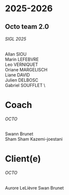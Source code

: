 # 2025-2026

## Octo team 2.0

###### _SIGL 2025_

Allan SIOU \
Marin LEFEBVRE \
Leo VERNIQUET \
Oriane MARGELISCH \
Liane DAVID \
Julien DELBOSC \
Gabriel SOUFFLET \

# Coach

###### _OCTO_

Swann Brunet \
Sham Sham Kazemi-joestani

# Client(e)

###### _OCTO_

Aurore LeLièvre
Swan Brunet
